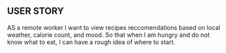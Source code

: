 ## USER STORY
AS a remote worker
I want to view recipes reccomendations based on local weather, calorie count, and mood.
So that when I am hungry and do not know what to eat, I can have a rough idea of where to start.  